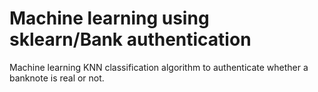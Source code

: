 # Machine learning using sklearn/Bank authentication
Machine learning KNN classification algorithm to authenticate whether a banknote is real or not.
